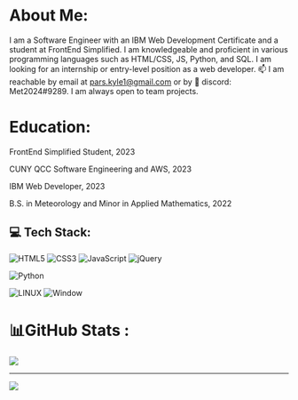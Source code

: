 # About Me:
I am a Software Engineer with an IBM Web Development Certificate and a student at FrontEnd Simplified. I am knowledgeable and proficient in various programming languages such as HTML/CSS, JS, Python, and SQL. I am looking for an internship or entry-level position as a web developer. 📫 I am reachable by email at pars.kyle1@gmail.com or by 👯 discord: Met2024#9289. I am always open to team projects.

# Education:
FrontEnd Simplified Student, 2023

CUNY QCC Software Engineering and AWS, 2023

IBM Web Developer, 2023

B.S. in Meteorology and Minor in Applied Mathematics, 2022

## 💻 Tech Stack:

![HTML5](https://img.shields.io/badge/html5-%23E34F26.svg?style=for-the-badge&logo=html5&logoColor=white) ![CSS3](https://img.shields.io/badge/css3-%231572B6.svg?style=for-the-badge&logo=css3&logoColor=white) ![JavaScript](https://img.shields.io/badge/javascript-%23323330.svg?style=for-the-badge&logo=javascript&logoColor=%23F7DF1E) ![jQuery](https://img.shields.io/badge/jquery-%230769AD.svg?style=for-the-badge&logo=jquery&logoColor=white)

![Python](https://img.shields.io/badge/python-3670A0?style=for-the-badge&logo=python&logoColor=ffdd54) 

![LINUX](https://img.shields.io/badge/Linux-FCC624?style=for-the-badge&logo=linux&logoColor=black) ![Window](https://img.shields.io/badge/Windows-0078D6?style=for-the-badge&logo=windows&logoColor=white)

<!-- ## 🌐 Socials:
[![Discord][([https://img.shields.io/badge/Discord-%237289DA.svg?logo=discord&logoColor=white)](https://discord.gg/Met2024#9289)] ![Facebook](https://img.shields.io/badge/Facebook-%231877F2.svg?logo=Facebook&logoColor=white)](https://facebook.com/https://www.facebook.com/kyp.wx/) [![LinkedIn (https://img.shields.io/badge/LinkedIn-%230077B5.svg?logo=linkedin&logoColor=white)(https://linkedin.com/in/kyle-parsotan)] [![Stack Overflow](https://img.shields.io/badge/-Stackoverflow-FE7A16?logo=stack-overflow&logoColor=white)(https://stackoverflow.com/users/kyle-y-parsotan)
 -->
# 📊GitHub Stats :
![](https://github-readme-stats.vercel.app/api/top-langs/?username=Kyl67899&theme=radical&hide_border=false&include_all_commits=true&count_private=true&layout=compact)

---
[![](https://visitcount.itsvg.in/api?id=Kyl67899&label=Profile%20Views&color=12&icon=1&pretty=false)](https://visitcount.itsvg.in)
